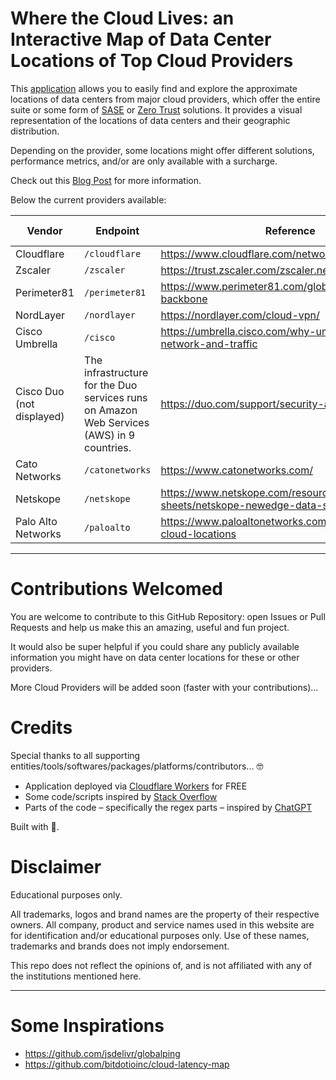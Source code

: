 # Where the Cloud Lives: an Interactive Map of Data Center Locations of Top Cloud Providers

This [application](https://sasecloudmap.com/) allows you to easily find and explore the approximate locations of data centers from major cloud providers, which offer the entire suite or some form of [SASE](https://www.cloudflare.com/learning/access-management/what-is-sase/) or [Zero Trust](https://www.cloudflare.com/learning/security/glossary/what-is-zero-trust/) solutions. It provides a visual representation of the locations of data centers and their geographic distribution.

Depending on the provider, some locations might offer different solutions, performance metrics, and/or are only available with a surcharge.

Check out this [Blog Post](https://davidtofan.com/articles/interactive-map-cloud-data-center-locations/) for more information.

Below the current providers available:

| Vendor                    | Endpoint                                                                                  | Reference                                                                  | Auto-Updated    |
| ------------------------- | ----------------------------------------------------------------------------------------- | -------------------------------------------------------------------------- | -------------- |
| Cloudflare                | `/cloudflare`                                                                             | https://www.cloudflare.com/network/                                        | ✅ |
| Zscaler                   | `/zscaler`                                                                                | https://trust.zscaler.com/zscaler.net/data-center-map                      | ✅ |
| Perimeter81               | `/perimeter81`                                                                            | https://www.perimeter81.com/global-datacenter-backbone                     | ✅ |
| NordLayer                 | `/nordlayer`                                                                              | https://nordlayer.com/cloud-vpn/                                           | ✅ |
| Cisco Umbrella            | `/cisco`                                                                                  | https://umbrella.cisco.com/why-umbrella/global-network-and-traffic         | ✅ |
| Cisco Duo (not displayed) | The infrastructure for the Duo services runs on Amazon Web Services (AWS) in 9 countries. | https://duo.com/support/security-and-reliability                           | n/a |
| Cato Networks             | `/catonetworks`                                                                           | https://www.catonetworks.com/                                              | ✅ |
| Netskope                  | `/netskope`                                                                               | https://www.netskope.com/resources/data-sheets/netskope-newedge-data-sheet | ❌ |
| Palo Alto Networks        | `/paloalto`                                                                               | https://www.paloaltonetworks.com/products/regional-cloud-locations         | 🚧 |

---

# Contributions Welcomed

You are welcome to contribute to this GitHub Repository: open Issues or Pull Requests and help us make this an amazing, useful and fun project.

It would also be super helpful if you could share any publicly available information you might have on data center locations for these or other providers.

More Cloud Providers will be added soon (faster with your contributions)...

# Credits

Special thanks to all supporting entities/tools/softwares/packages/platforms/contributors... 🤓

- Application deployed via [Cloudflare Workers](https://workers.cloudflare.com/) for FREE
- Some code/scripts inspired by [Stack Overflow](https://stackoverflow.com/)
- Parts of the code – specifically the regex parts – inspired by [ChatGPT](https://openai.com/blog/chatgpt/)

Built with 🧡.

# Disclaimer

Educational purposes only.

All trademarks, logos and brand names are the property of their respective owners. All company, product and service names used in this website are for identification and/or educational purposes only. Use of these names, trademarks and brands does not imply endorsement.

This repo does not reflect the opinions of, and is not affiliated with any of the institutions mentioned here.

---

# Some Inspirations

- https://github.com/jsdelivr/globalping
- https://github.com/bitdotioinc/cloud-latency-map
